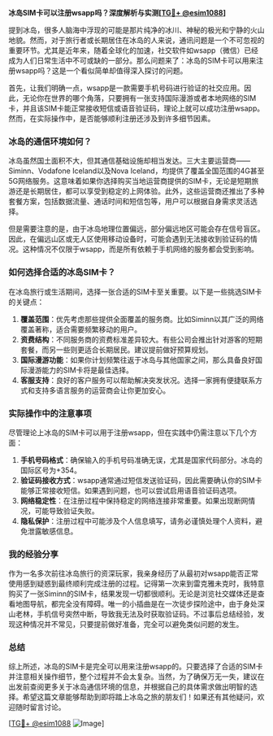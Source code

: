 **冰岛SIM卡可以注册wsapp吗？深度解析与实测[[TG💪+ @esim1088](https://t.me/s/esim1088)]**

提到冰岛，很多人脑海中浮现的可能是那片纯净的冰川、神秘的极光和宁静的火山地貌。然而，对于旅行者或长期居住在冰岛的人来说，通讯问题是一个不可忽视的重要环节。尤其是近年来，随着全球化的加速，社交软件如wsapp（微信）已经成为人们日常生活中不可或缺的一部分。那么问题来了：冰岛的SIM卡可以用来注册wsapp吗？这是一个看似简单却值得深入探讨的问题。

首先，让我们明确一点，wsapp是一款需要手机号码进行验证的社交应用。因此，无论你在世界的哪个角落，只要拥有一张支持国际漫游或者本地网络的SIM卡，并且该SIM卡能正常接收短信或语音验证码，理论上就可以成功注册wsapp。然而，在实际操作中，是否能够顺利注册还涉及到许多细节因素。

### 冰岛的通信环境如何？

冰岛虽然国土面积不大，但其通信基础设施却相当发达。三大主要运营商——Siminn、Vodafone Iceland以及Nova Iceland，均提供了覆盖全国范围的4G甚至5G网络服务。这意味着如果你选择购买当地运营商提供的SIM卡，无论是短期旅游还是长期居住，都可以享受到稳定的上网体验。此外，这些运营商还推出了多种套餐方案，包括数据流量、通话时间和短信包等，用户可以根据自身需求灵活选择。

但是需要注意的是，由于冰岛地理位置偏远，部分偏远地区可能会存在信号盲区。因此，在偏远山区或无人区使用移动设备时，可能会遇到无法接收到验证码的情况。这种情况不仅限于wsapp，而是所有依赖于手机网络的服务都会受到影响。

### 如何选择合适的冰岛SIM卡？

在冰岛旅行或生活期间，选择一张合适的SIM卡至关重要。以下是一些挑选SIM卡的关键点：

1. **覆盖范围**：优先考虑那些提供全面覆盖的服务商。比如Siminn以其广泛的网络覆盖著称，适合需要频繁移动的用户。
2. **资费结构**：不同服务商的资费标准差异较大。有些公司会推出针对游客的短期套餐，而另一些则更适合长期居民。建议提前做好预算规划。
3. **国际漫游功能**：如果你计划频繁往返于冰岛与其他国家之间，那么具备良好国际漫游能力的SIM卡将是最佳选择。
4. **客服支持**：良好的客户服务可以帮助解决突发状况。选择一家拥有便捷联系方式和支持多语言服务的运营商会让你更加安心。

### 实际操作中的注意事项

尽管理论上冰岛的SIM卡可以用于注册wsapp，但在实践中仍需注意以下几个方面：

1. **手机号码格式**：确保输入的手机号码准确无误，尤其是国家代码部分。冰岛的国际区号为+354。
2. **验证码接收方式**：wsapp通常通过短信发送验证码，因此需要确认你的SIM卡能够正常接收短信。如果遇到问题，也可以尝试启用语音验证码选项。
3. **网络稳定性**：在注册过程中保持稳定的网络连接非常重要。如果出现断网情况，可能导致验证失败。
4. **隐私保护**：注册过程中可能涉及个人信息填写，请务必谨慎处理个人资料，避免泄露敏感信息。

### 我的经验分享

作为一名多次前往冰岛旅行的资深玩家，我亲身经历了从最初对wsapp能否正常使用感到疑惑到最终顺利完成注册的过程。记得第一次来到雷克雅未克时，我特意购买了一张Siminn的SIM卡，结果发现一切都很顺利。无论是浏览社交媒体还是查看地图导航，都完全没有障碍。唯一的小插曲是在一次徒步探险途中，由于身处深山老林，手机信号突然中断，导致我无法及时获取验证码。不过事后总结经验，发现这种情况并不常见，只要提前做好准备，完全可以避免类似问题的发生。

### 总结

综上所述，冰岛的SIM卡是完全可以用来注册wsapp的。只要选择了合适的SIM卡并注意相关操作细节，整个过程并不会太复杂。当然，为了确保万无一失，建议在出发前查阅更多关于冰岛通信环境的信息，并根据自己的具体需求做出明智的选择。希望这篇文章能够帮助到即将踏上冰岛之旅的朋友们！如果还有其他疑问，欢迎随时留言讨论。

[[TG💪+ @esim1088](https://t.me/s/esim1088) ![Image](https://i.postimg.cc/4NQfJmqS/Snipaste-2025-05-13-00-14-12.png)]